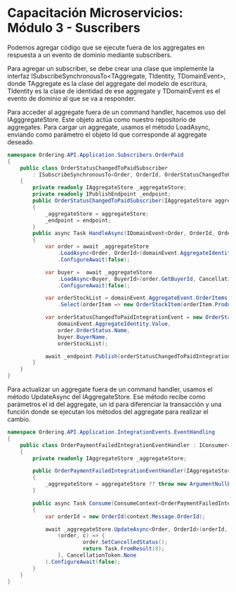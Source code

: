 # Capacitación Microservicios: Módulo 3 - Suscribers

Podemos agregar código que se ejecute fuera de los aggregates en respuesta a un evento de dominio mediante subscribers.

Para agregar un subscriber, se debe crear una clase que implemente la interfaz ISubscribeSynchronousTo<TAggregate, TIdentity, TDomainEvent>, donde TAggregate es la clase del aggregate del modelo de escritura, TIdentity es la clase de identidad de ese aggregate y TDomainEvent es el evento de dominio al que se va a responder.

Para acceder al aggregate fuera de un command handler, hacemos uso del IAgggregateStore. Este objeto actúa como nuestro repositorio de aggregates. Para cargar un aggregate, usamos el método LoadAsync, enviando como parámetro el objeto Id que corresponde al aggregate deseado.

```csharp
namespace Ordering.API.Application.Subscribers.OrderPaid
{
    public class OrderStatusChangedToPaidSubscriber
        : ISubscribeSynchronousTo<Order, OrderId, OrderStatusChangedToPaidDomainEvent>
    {
        private readonly IAggregateStore _aggregateStore;
        private readonly IPublishEndpoint _endpoint;
        public OrderStatusChangedToPaidSubscriber(IAggregateStore aggregateStore, IPublishEndpoint endpoint)
        {
            _aggregateStore = aggregateStore;
            _endpoint = endpoint;
        }
        public async Task HandleAsync(IDomainEvent<Order, OrderId, OrderStatusChangedToPaidDomainEvent> domainEvent, CancellationToken cancellationToken)
        {
            var order = await _aggregateStore
                .LoadAsync<Order, OrderId>(domainEvent.AggregateIdentity, CancellationToken.None)
                .ConfigureAwait(false);

            var buyer =  await _aggregateStore
                .LoadAsync<Buyer, BuyerId>(order.GetBuyerId, CancellationToken.None)
                .ConfigureAwait(false);

            var orderStockList = domainEvent.AggregateEvent.OrderItems
                .Select(orderItem => new OrderStockItem(orderItem.ProductId, orderItem.Units));

            var orderStatusChangedToPaidIntegrationEvent = new OrderStatusChangedToPaidIntegrationEvent(
                domainEvent.AggregateIdentity.Value,
                order.OrderStatus.Name,
                buyer.BuyerName,
                orderStockList);

            await _endpoint.Publish(orderStatusChangedToPaidIntegrationEvent);  
        }
    }
}
```

Para actualizar un aggregate fuera de un command handler, usamos el método UpdateAsync del IAggregateStore. Ese método recibe como parámetros el id del aggregate, un id para diferenciar la transacción y una función donde se ejecutan los métodos del aggregate para realizar el cambio.

```csharp
namespace Ordering.API.Application.IntegrationEvents.EventHandling
{
    public class OrderPaymentFailedIntegrationEventHandler : IConsumer<OrderPaymentFailedIntegrationEvent>
    {
        private readonly IAggregateStore _aggregateStore;

        public OrderPaymentFailedIntegrationEventHandler(IAggregateStore aggregateStore)
        {
            _aggregateStore = aggregateStore ?? throw new ArgumentNullException(nameof(aggregateStore));
        }

        public async Task Consume(ConsumeContext<OrderPaymentFailedIntegrationEvent> context)
        {
            var orderId = new OrderId(context.Message.OrderId);

            await _aggregateStore.UpdateAsync<Order, OrderId>(orderId, SourceId.New,
                (order, c) => {
                        order.SetCancelledStatus();
                        return Task.FromResult(0);
                }, CancellationToken.None
            ).ConfigureAwait(false);
        }
    }
}

```